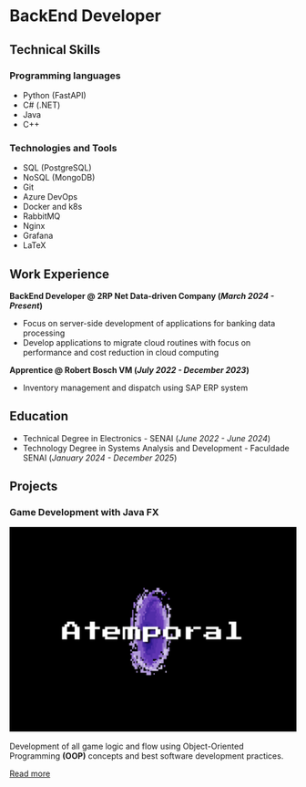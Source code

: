 # BackEnd Developer


## Technical Skills  

### Programming languages
- Python (FastAPI)
- C# (.NET) 
- Java 
- C++

### Technologies and Tools
- SQL (PostgreSQL)
- NoSQL (MongoDB) 
- Git
- Azure DevOps
- Docker and k8s
- RabbitMQ
- Nginx
- Grafana
- LaTeX

## Work Experience
**BackEnd Developer @ 2RP Net Data-driven Company (_March 2024 - Present_)**
- Focus on server-side development of applications for banking data processing
- Develop applications to migrate cloud routines with focus on performance and cost reduction in cloud computing

**Apprentice @ Robert Bosch VM (_July 2022 - December 2023_)**
- Inventory management and dispatch using SAP ERP system

## Education
- Technical Degree in Electronics - SENAI (_June 2022 - June 2024_)
- Technology Degree in Systems Analysis and Development - Faculdade SENAI (_January 2024 - December 2025_)
 
## Projects
### Game Development with Java FX  
![game-java](/assets/atemporal.png)

Development of all game logic and flow using Object-Oriented Programming **(OOP)** concepts and best software development practices.

[Read more](https://github.com/KauanIzidoro/Game-Java)

